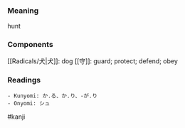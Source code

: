 ### Meaning

hunt

### Components

[[Radicals/犬|犬]]: dog [[守]]: guard; protect; defend; obey

### Readings

```
- Kunyomi: か.る、か.り、-が.り
- Onyomi: シュ
```

#kanji